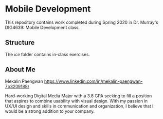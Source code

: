 # Mobile Development
This repository contains work completed during Spring 2020 in Dr. Murray's DIG4639: Mobile Development class.

## Structure
The *ice* folder contains in-class exercises. 

## About Me
Mekalin Paengwan
https://www.linkedin.com/in/mekalin-paengwan-7b3209188/

Hard-working Digital Media Major with a 3.8 GPA seeking to fill a position that aspires to combine usability with visual design. With my passion in UX/UI design and skills in communication and organization, I believe that I would be a strong addition to your company.